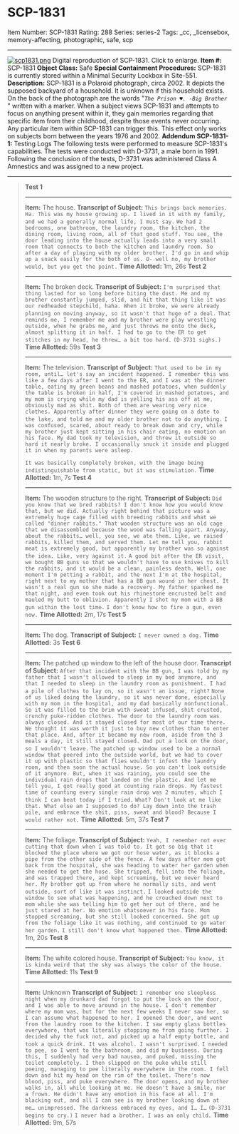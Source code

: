 # SCP-1831
Item Number: SCP-1831
Rating: 288
Series: series-2
Tags: _cc, _licensebox, memory-affecting, photographic, safe, scp

---

[![scp1831.png](http://scp-wiki.wdfiles.com/local--files/scp-1831/scp1831.png)](http://scp-wiki.wdfiles.com/local--files/scp-1831/20180819_163007.jpg)
Digital reproduction of SCP-1831. Click to enlarge.
**Item #:** SCP-1831
**Object Class:** Safe
**Special Containment Procedures:** SCP-1831 is currently stored within a Minimal Security Lockbox in Site-551.
**Description:** SCP-1831 is a Polaroid photograph, circa 2002. It depicts the supposed backyard of a household. It is unknown if this household exists. On the back of the photograph are the words "_`The Prison ♥. -Big Brother`_ " written with a marker.
When a subject views SCP-1831 and attempts to focus on anything present within it, they gain memories regarding that specific item from their childhood, despite those events never occurring. Any particular item within SCP-1831 can trigger this. This effect only works on subjects born between the years 1976 and 2002.
**Addendum SCP-1831-1:** Testing Logs
The following tests were performed to measure SCP-1831's capabilities. The tests were conducted with D-3731, a male born in 1991. Following the conclusion of the tests, D-3731 was administered Class A Amnestics and was assigned to a new project.
* * *
> **Test 1**
> * * *
> **Item:** The house.
> **Transcript of Subject:**
> `This brings back memories. Ha. This was my house growing up. I lived in it with my family, and we had a generally normal life, I must say.`
> `We had 2 bedrooms, one bathroom, the laundry room, the kitchen, the dining room, living room, all of that good stuff. You see, the door leading into the house actually leads into a very small room that connects to both the kitchen and laundry room. So after a day of playing with my older brother, I'd go in and whip up a snack easily for the both of us. O- well no, my brother would, but you get the point.`
> **Time Allotted:** 1m, 26s
> **Test 2**
> * * *
> **Item:** The broken deck.
> **Transcript of Subject:**
> `I'm surprised that thing lasted for so long before biting the dust. Me and my brother constantly jumped, slid, and hit that thing like it was our redheaded stepchild, haha. When it broke, we were already planning on moving anyway, so it wasn't that huge of a deal.`
> `That reminds me, I remember me and my brother were play wrestling outside, when he grabs me, and just throws me onto the deck, almost splitting it in half. I had to go to the ER to get stitches in my head, he threw… a bit too hard.`
> `(D-3731 sighs.)`
> **Time Allotted:** 59s
> **Test 3**
> * * *
> **Item:** The television.
> **Transcript of Subject:**
> `That used to be in my room, until… let's say an incident happened. I remember this was like a few days after I went to the ER, and I was at the dinner table, eating my green beans and mashed potatoes, when suddenly the table is broken in half, I'm covered in mashed potatoes, and my mom is crying while my dad is yelling his ass off at me, obviously mad as shit. Both of them are wearing very nice clothes. Apparently after dinner they were going on a date to the lake, and told me and my older brother not to do anything.`
> `I was confused, scared, about ready to break down and cry, while my brother just kept sitting in his chair eating, no emotion on his face. My dad took my television, and threw it outside so hard it nearly broke. I occasionally snuck it inside and plugged it in when my parents were asleep.`  
>    
>  `It was basically completely broken, with the image being indistinguishable from static, but it was stimulation.`
> **Time Allotted:** 1m, 7s
> **Test 4**
> * * *
> **Item:** The wooden structure to the right.
> **Transcript of Subject:**
> `Did you know that we bred rabbits? I don't know how you would know that, but we did. Actually right behind that picture was a extremely huge cage filled with breeding rabbits and what we called "dinner rabbits." That wooden structure was an old cage that we disassembled because the wood was falling apart. Anyway, about the rabbits… well, you see, we ate them. Like, we raised rabbits, killed them, and served them. Let me tell you, rabbit meat is extremely good, but apparently my brother was so against the idea. Like, very against it.`
> `A good bit after the ER visit, we bought BB guns so that we wouldn't have to use knives to kill the rabbits, and it would be a clean, painless death. Well, one moment I'm petting a rabbit, and the next I'm at the hospital, right next to my mother that has a BB gun wound in her chest. It wasn't a real gun so she made a recovery. My father spanked me that night, and even took out his rhinestone encrusted belt and mauled my butt to oblivion. Apparently I shot my mom with a BB gun within the lost time.`
> `I don't know how to fire a gun, even now.`
> **Time Allotted:** 2m, 17s
> **Test 5**
> * * *
> **Item:** The dog.
> **Transcript of Subject:**
> `I never owned a dog.`
> **Time Allotted:** 3s
> **Test 6**
> * * *
> **Item:** The patched up window to the left of the house door.
> **Transcript of Subject:**
> `After that incident with the BB gun, I was told by my father that I wasn't allowed to sleep in my bed anymore, and that I needed to sleep in the laundry room as punishment. I had a pile of clothes to lay on, so it wasn't an issue, right?`
> `None of us liked doing the laundry, so it was never done, especially with my mom in the hospital, and my dad basically nonfunctional. So it was filled to the brim with sweat infused, shit crusted, crunchy puke-ridden clothes. The door to the laundry room was always closed. And it stayed closed for most of our time there. We thought it was worth it just to buy new clothes than to enter that place. And, after it became my new room, aside from the 3 meals a day, it still stayed closed. Dad put a lock on the door, so I wouldn't leave.`
> `The patched up window used to be a normal window that peered into the outside world, but we had to cover it up with plastic so that flies wouldn't infest the laundry room, and then soon the actual house. So you can't look outside of it anymore. But, when it was raining, you could see the individual rain drops that landed on the plastic. And let me tell you, I got really good at counting rain drops. My fastest time of counting every single rain drop was 2 minutes, which I think I can beat today if I tried.`
> `What? Don't look at me like that. What else am I supposed to do? Lay down into the trash pile, and embrace the shit, piss, sweat and blood? Because I would rather not.`
> **Time Allotted:** 5m, 37s
> **Test 7**
> * * *
> **Item:** The foliage.
> **Transcript of Subject:**
> `Yeah, I remember not ever cutting that down when I was told to. It got so big that it blocked the place where we got our hose water, as it blocks a pipe from the other side of the fence. A few days after mom got back from the hospital, she was heading to water her garden when she needed to get the hose. She tripped, fell into the foliage, and was trapped there, and kept screaming, but we never heard her. My brother got up from where he normally sits, and went outside, sort of like it was instinct.`
> `I looked outside the window to see what was happening, and he crouched down next to mom while she was telling him to get her out of there, and he just stared at her. No emotion whatsoever in his face. Mom stopped screaming, but she still looked concerned. She got up from the foliage like it was nothing, and continued to go water her garden.`
> `I still don't know what happened then.`
> **Time Allotted:** 1m, 20s
> **Test 8**
> * * *
> **Item:** The white colored house.
> **Transcript of Subject:**
> `You know, it is kinda weird that the sky was always the color of the house.`
> **Time Allotted:** 11s
> **Test 9**
> * * *
> **Item:** Unknown
> **Transcript of Subject:**
> `I remember one sleepless night when my drunkard dad forgot to put the lock on the door, and I was able to move around in the house. I don't remember where my mom was, but for the next few weeks I never saw her, so I can assume what happened to her. I opened the door, and went from the laundry room to the kitchen. I saw empty glass bottles everywhere, that was literally stopping me from going further. I decided why the fuck not, and picked up a half empty bottle, and took a quick drink. It was alcohol. I wasn't surprised.`
> `I needed to pee, so I went to the bathroom, and did my business. During this, I suddenly had very bad nausea, and puked, missing the toilet completely. I then slipped on the puke while still peeing, managing to pee literally everywhere in the room. I fell down and hit my head on the rim of the toilet. There's now blood, piss, and puke everywhere. The door opens, and my brother walks in, all while looking at me. He doesn't have a smile, nor a frown. He didn't have any emotion in his face at all. I'm blacking out, and all I can see is my brother looking down at me… unimpressed. The darkness embraced my eyes, and I… I…`
> `(D-3731 begins to cry.)`
> `I never had a brother. I was an only child.`
> **Time Allotted:** 9m, 57s